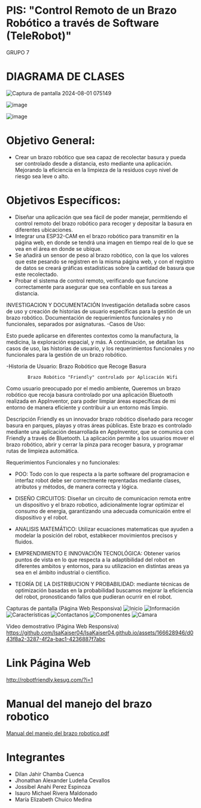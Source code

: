 # PIS: "Control Remoto de un Brazo Robótico a través de Software (TeleRobot)"
GRUPO 7

# DIAGRAMA DE CLASES

![Captura de pantalla 2024-08-01 075149](https://github.com/user-attachments/assets/3d1a96d2-28a6-4c36-bac0-627bd60bdf72)


![image](https://github.com/user-attachments/assets/051ab4ad-ffed-40c1-8765-c6b5b42b1722)


![image](https://github.com/user-attachments/assets/325a25fc-6254-4356-843b-335a2f16b58b)


# Objetivo General:
* Crear un brazo robótico que sea capaz de recolectar basura y pueda ser
controlado desde a distancia, esto mediante una aplicación. Mejorando la
eficiencia en la limpieza de la residuos cuyo nivel de riesgo sea leve o alto.
# Objetivos Específicos:
* Diseñar una aplicación que sea fácil de poder manejar, permitiendo el control remoto
del brazo robótico para recoger y depositar la basura en diferentes ubicaciones.
* Integrar una ESP32-CAM en el brazo robótico para transmitir en la página web, en
donde se tendrá una imagen en tiempo real de lo que se vea en el área en donde se
ubique.
* Se añadirá un sensor de peso al brazo robótico, con la que los valores que este pesando
se registren en la misma página web, y con el registro de datos se creará gráficas
estadísticas sobre la cantidad de basura que este recolectado.
* Probar el sistema de control remoto, verificando que funcione correctamente para
asegurar que sea confiable en sus tareas a distancia.

INVESTIGACION Y DOCUMENTACIÓN
Investigación detallada sobre casos de uso y creación de historias de usuario específicas para la gestión de un brazo robótico.
Documentación de requerimientos funcionales y no funcionales, separados por asignaturas.
-Casos de Uso:

Esto puede aplicarse en diferentes contextos como la manufactura, la medicina, la exploración espacial, y más. A continuación, se detallan los casos de uso, las historias de usuario, y los requerimientos funcionales y no funcionales para la gestión de un brazo robótico.

-Historia de Usuario: Brazo Robótico que Recoge Basura
            
            Brazo Robótico "Friendly" controlado por Aplicación Wifi
Como usuario preocupado por el medio ambiente,
Queremos un brazo robótico que recoja basura controlado por una aplicación Bluetooth realizada en AppInventor, para poder limpiar áreas específicas de mi entorno de manera eficiente y contribuir a un entorno más limpio.

Descripción
Friendly es un innovador brazo robótico diseñado para recoger basura en parques, playas y otras áreas públicas. Este brazo es controlado mediante una aplicación desarrollada en AppInventor, que se comunica con Friendly a través de Bluetooth. La aplicación permite a los usuarios mover el brazo robótico, abrir y cerrar la pinza para recoger basura, y programar rutas de limpieza automática.

Requerimientos Funcionales y no funcionales:
- POO: Todo con lo que respecta a la parte software del programacion e interfaz robot debe ser correctmente reprentadas mediante clases, atributos y métodos, de manera correcta y lógica.

- DISEÑO CIRCUITOS: Diseñar un circuito de comunicacion remota entre un dispositivo y el brazo robotico, adicionalmente lograr optimizar el consumo de energia,  garantizando una adecuada comunicaión entre el dispositivo y el robot. 

- ANALISIS MATEMÁTICO: Utilizar ecuaciones matematicas que ayuden a modelar la posición del robot, estabkecer movimientos precisos y fluidos.

- EMPRENDIMIENTO E INNOVACIÓN TECNOLÓGICA: Obtener varios puntos de vista en lo que respecta a la adaptibilidad del robot en diferentes ambitos y entornos, para su utilizacion en distintas areas ya sea en el ámbito industrial o científico.

- TEORÍA DE LA DISTRIBUCION Y PROBABILIDAD: mediante técnicas de optimización basadas en la probabilidad buscamos mejorar la eficiencia del robot, pronosticando fallos que pudieran ocurrir en el robot.


Capturas de pantalla (Página Web Responsiva)
![Inicio](https://github.com/IsaKaiser04/IsaKaiser04.github.io/assets/166628946/1a0bc98f-37f4-4886-8736-491f0df33e84)
![Información](https://github.com/IsaKaiser04/IsaKaiser04.github.io/assets/166628946/89ed77cf-d580-4160-a6cb-ab8c134d15d6)
![Características](https://github.com/IsaKaiser04/IsaKaiser04.github.io/assets/166628946/7384e647-53fd-47b7-81b6-87c035a5bc1b)
![Contactanos](https://github.com/IsaKaiser04/IsaKaiser04.github.io/assets/166628946/d54bbe20-fbf2-4085-ab8f-b41d44598995)
![Componentes](https://github.com/IsaKaiser04/IsaKaiser04.github.io/assets/166628946/4891f40e-8bf2-4fe6-b1aa-0ededaddd904)
![Cámara](https://github.com/IsaKaiser04/IsaKaiser04.github.io/assets/166628946/8685612d-e721-4154-91ee-dc1524f513c0)


Video demostrativo (Página Web Responsiva)
https://github.com/IsaKaiser04/IsaKaiser04.github.io/assets/166628946/d043f8a2-3287-4f2a-bac1-4236887f7abc

# Link Página Web
http://robotfriendly.kesug.com/?i=1
# Manual del manejo del brazo robotico
[Manual del manejo del brazo robotico.pdf](https://github.com/user-attachments/files/16447430/Manual.del.manejo.del.brazo.robotico.pdf)
# Integrantes
* Dilan Jahir Chamba Cuenca
* Jhonathan Alexander Ludeña Cevallos
* Jossibel Anahi Perez Espinoza
* Isauro Michael Rivera Maldonado
* María Elizabeth Chuico Medina


